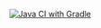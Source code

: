 [![Java CI with Gradle](https://github.com/NikitaLeon/API-arround/actions/workflows/main.yml/badge.svg)](https://github.com/NikitaLeon/API-arround/actions/workflows/main.yml)
